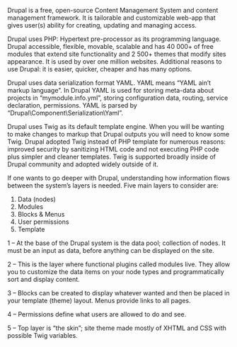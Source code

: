   
  Drupal is a free, open-source Content Management System and content management framework. It is tailorable and customizable web-app that gives user(s) ability for creating, updating and managing access. 
  
  Drupal uses PHP: Hypertext pre-processor as its programming language. Drupal accessible, flexible, movable, scalable and has 40 000+ of free modules that extend site functionality and 2 500+ themes that modify sites appearance. It is used by over one million websites. Additional reasons to use Drupal: it is easier, quicker, cheaper and has many options.
  
  Drupal uses data serialization format YAML. YAML means “YAML ain’t markup language”. In Drupal YAML is used for storing meta-data about projects in “mymodule.info.yml”, storing configuration data, routing, service declaration, permissions. YAML is parsed by “Drupal\Component\Serialization\Yaml”.
  
  Drupal uses Twig as its default template engine. When you will be wanting to make changes to markup that Drupal outputs you will need to know some Twig. Drupal adopted Twig instead of PHP template for numerous reasons: improved security by sanitizing HTML code and not executing PHP code plus simpler and cleaner templates.  Twig is supported broadly inside of Drupal community and adopted widely outside of it.

If one wants to go deeper with Drupal, understanding how information flows between the system’s layers is needed. Five main layers to consider are: 
1)	Data (nodes)
2)	Modules
3)	Blocks & Menus
4)	User permissions
5)	Template

  1 – At the base of the Drupal system is the data pool; collection of nodes. It must be an input as data, before anything can be displayed on the site.

  2 – This is the layer where functional plugins called modules live. They allow you to customize the data items on your node types and programmatically sort and display content.

  3 – Blocks can be created to display whatever wanted and then be placed in your template (theme) layout. Menus provide links to all pages.

  4 – Permissions define what users are allowed to do and see.

  5 – Top layer is “the skin”; site theme made mostly of XHTML and CSS with possible Twig variables.

